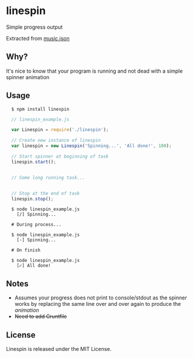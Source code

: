 # linespin

Simple progress output

Extracted from [music.json](https://github.com/geekjuice/musicjson)


## Why?

It's nice to know that your program is running and not dead with a simple
spinner animation


## Usage

```shell
  $ npm install linespin
```

```javascript
  // linespin_example.js

  var Linespin = require('./linespin');

  // Create new instance of linespin
  var linespin = new Linespin('Spinning...', 'All done!', 100);

  // Start spinner at beginning of task
  linespin.start();


  // Some long running task...


  // Stop at the end of task
  linespin.stop();
```


```shell
  $ node linespin_example.js
    [/] Spinning...

  # During process...

  $ node linespin_example.js
    [-] Spinning...

  # On finish

  $ node linespin_example.js
    [✓] All done!
```


## Notes
* Assumes your progress does not print to console/stdout as the spinner works by
  replacing the same line over and over again to produce the _animation_
* ~~Need to add Gruntfile~~



## License
Linespin is released under the MIT License.


